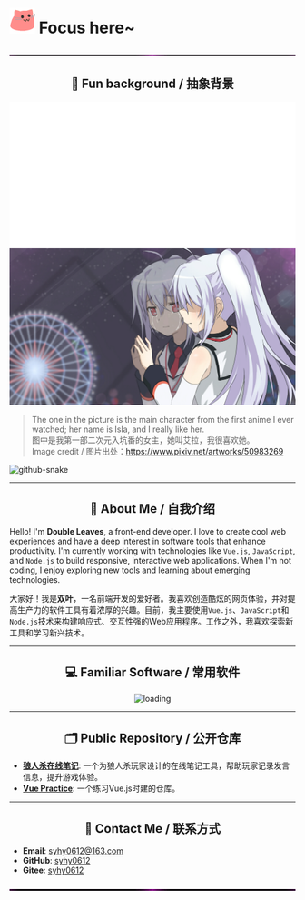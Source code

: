 # <img src="./static/meow_party.gif" width="45"/> Focus here~

<img src="./static/nav.gif" style="width: 2000px; height: 3px;" alt="goodbye"/>

<div align="center">

## 🤪 Fun background / 抽象背景

<img src="./static/tang.svg" alt="tang">

<img src="./static/img1.jpg" alt="Plastic Memories-Isla" title="Plastic Memories-Isla">

</div>

> The one in the picture is the main character from the first anime I ever watched; her name is Isla, and I really like her.  
> 图中是我第一部二次元入坑番的女主，她叫艾拉，我很喜欢她。  
> Image credit / 图片出处：https://www.pixiv.net/artworks/50983269

<picture>
  <source media="(prefers-color-scheme: dark)" srcset="https://raw.githubusercontent.com/syhy0612/syhy0612/output/github-contribution-grid-snake-dark.svg" />
  <source media="(prefers-color-scheme: light)" srcset="https://raw.githubusercontent.com/syhy0612/syhy0612/output/github-contribution-grid-snake.svg" />
  <img alt="github-snake" src="github-snake.svg" />
</picture>

<div align="center">

---

## 👋 About Me / 自我介绍

</div>

Hello! I'm **Double Leaves**, a front-end developer. I love to create cool web experiences and have a deep interest in software tools that enhance productivity. I'm currently working with technologies like `Vue.js`, `JavaScript`, and `Node.js` to build responsive, interactive web applications. When I'm not coding, I enjoy exploring new tools and learning about emerging technologies.

大家好！我是**双叶**，一名前端开发的爱好者。我喜欢创造酷炫的网页体验，并对提高生产力的软件工具有着浓厚的兴趣。目前，我主要使用`Vue.js`、`JavaScript`和`Node.js`技术来构建响应式、交互性强的Web应用程序。工作之外，我喜欢探索新工具和学习新兴技术。

---

<div align="center">

## 💻 Familiar Software / 常用软件

<img src="https://skillicons.dev/icons?i=ps,ai,vscode,webstorm,visualstudio,idea,postman" alt="loading"/>

---

## 🗂️ Public Repository / 公开仓库

</div>

- [**狼人杀在线笔记**](https://github.com/syhy0612/lrsnotes): 一个为狼人杀玩家设计的在线笔记工具，帮助玩家记录发言信息，提升游戏体验。
- [**Vue Practice**](https://github.com/syhy0612/vuePractice): 一个练习Vue.js时建的仓库。

<div align="center">

---

## 💬 Contact Me / 联系方式

</div>

- **Email**: [syhy0612@163.com](mailto:syhy0612@163.com)
- **GitHub**: [syhy0612](https://github.com/syhy0612)
- **Gitee**: [syhy0612](https://gitee.com/syhy0612)

<img src="./static/nav.gif" style="width: 2000px; height: 3px;" alt="goodbye"/>
